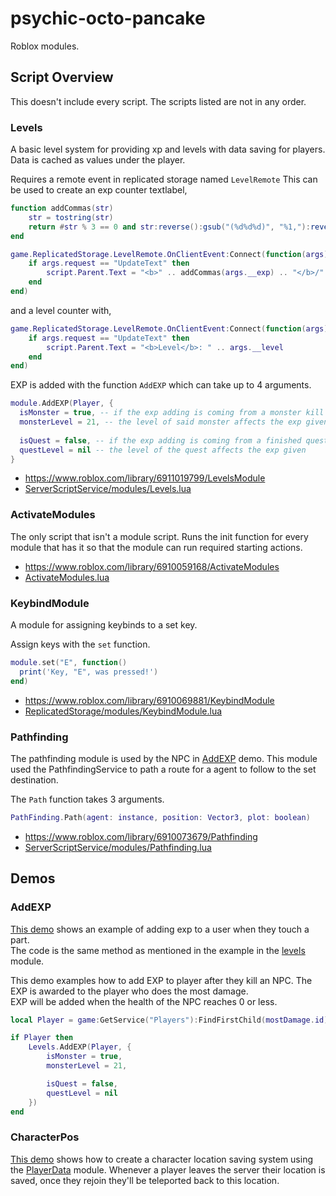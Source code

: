 # psychic-octo-pancake
Roblox modules.

## Script Overview
This doesn't include every script. The scripts listed are not in any order.

### Levels

A basic level system for providing xp and levels with data saving for players.
Data is cached as values under the player.

Requires a remote event in replicated storage named `LevelRemote`
This can be used to create an exp counter textlabel,
```lua
function addCommas(str)
	str = tostring(str)
	return #str % 3 == 0 and str:reverse():gsub("(%d%d%d)", "%1,"):reverse():sub(2) or str:reverse():gsub("(%d%d%d)", "%1,"):reverse()
end

game.ReplicatedStorage.LevelRemote.OnClientEvent:Connect(function(args)
	if args.request == "UpdateText" then
		script.Parent.Text = "<b>" .. addCommas(args.__exp) .. "</b>/" .. addCommas(args.__exp_needed)
	end
end)
```
and a level counter with,
```lua
game.ReplicatedStorage.LevelRemote.OnClientEvent:Connect(function(args)
	if args.request == "UpdateText" then
		script.Parent.Text = "<b>Level</b>: " .. args.__level
	end
end)
```
EXP is added with the function `AddEXP` which can take up to 4 arguments.
```lua
module.AddEXP(Player, {
  isMonster = true, -- if the exp adding is coming from a monster kill
  monsterLevel = 21, -- the level of said monster affects the exp given
				
  isQuest = false, -- if the exp adding is coming from a finished quest
  questLevel = nil -- the level of the quest affects the exp given
}
```

- https://www.roblox.com/library/6911019799/LevelsModule <br>
- [ServerScriptService/modules/Levels.lua](https://github.com/0aoq/psychic-octo-pancake/blob/main/ServerScriptService/modules/Levels.lua)

### ActivateModules

The only script that isn't a module script.
Runs the init function for every module that has it so that the module can run required starting actions.

- https://www.roblox.com/library/6910059168/ActivateModules <br>
- [ActivateModules.lua](https://github.com/0aoq/psychic-octo-pancake/blob/main/ActivateModules.lua)

### KeybindModule

A module for assigning keybinds to a set key.

Assign keys with the `set` function.
```lua
module.set("E", function()
  print('Key, "E", was pressed!')
end)
```

- https://www.roblox.com/library/6910069881/KeybindModule <br>
- [ReplicatedStorage/modules/KeybindModule.lua](https://github.com/0aoq/psychic-octo-pancake/blob/main/ReplicatedStorage/modules/KeybindModule.lua)

### Pathfinding

The pathfinding module is used by the NPC in [AddEXP](https://github.com/0aoq/psychic-octo-pancake#addexp) demo.
This module used the PathfindingService to path a route for a agent to follow to the set destination.

The `Path` function takes 3 arguments.
```lua
PathFinding.Path(agent: instance, position: Vector3, plot: boolean)
```

- https://www.roblox.com/library/6910073679/Pathfinding
- [ServerScriptService/modules/Pathfinding.lua](https://github.com/0aoq/psychic-octo-pancake/blob/main/ServerScriptService/modules/Pathfinding.lua)

## Demos

### AddEXP

[This demo](https://github.com/0aoq/psychic-octo-pancake/blob/main/Demos/exp_giving_demo_enemy%20lol%20(lvl.21).rbxm) shows an example of adding exp to a user when they touch a part. <br>
The code is the same method as mentioned in the example in the [levels](https://github.com/0aoq/psychic-octo-pancake#levels) module.

This demo examples how to add EXP to player after they kill an NPC. The EXP is awarded to the player who does the most damage. <br>
EXP will be added when the health of the NPC reaches 0 or less.
```lua
local Player = game:GetService("Players"):FindFirstChild(mostDamage.id)

if Player then
	Levels.AddEXP(Player, {
		isMonster = true,
		monsterLevel = 21,

		isQuest = false,
		questLevel = nil
	})
end
```

### CharacterPos

[This demo](https://github.com/0aoq/psychic-octo-pancake/blob/main/Demos/CharacterPos.lua) shows how to create a character location saving system using the [PlayerData](https://github.com/0aoq/psychic-octo-pancake/blob/main/ServerScriptService/modules/PlayerData.lua) module. Whenever a player leaves the server their location is saved, once they rejoin they'll be teleported back to this location.
